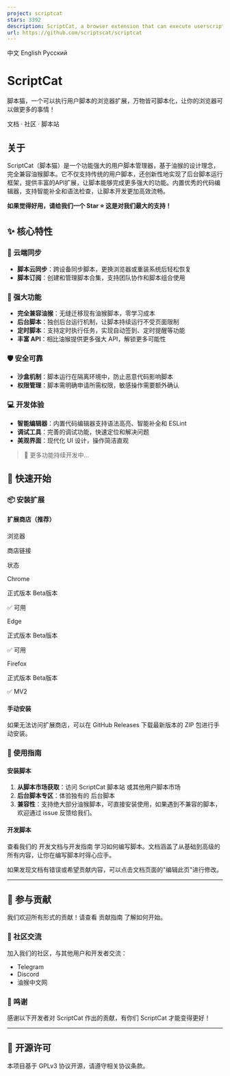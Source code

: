 ```yaml
---
project: scriptcat
stars: 3392
description: ScriptCat, a browser extension that can execute userscript; 脚本猫，一个可以执行用户脚本的浏览器扩展
url: https://github.com/scriptscat/scriptcat
---
```


中文 English Русский

  
ScriptCat
============

脚本猫，一个可以执行用户脚本的浏览器扩展，万物皆可脚本化，让你的浏览器可以做更多的事情！

文档 · 社区 · 脚本站

关于
--

ScriptCat（脚本猫）是一个功能强大的用户脚本管理器，基于油猴的设计理念，完全兼容油猴脚本。它不仅支持传统的用户脚本，还创新性地实现了后台脚本运行框架，提供丰富的API扩展，让脚本能够完成更多强大的功能。内置优秀的代码编辑器，支持智能补全和语法检查，让脚本开发更加高效流畅。

**如果觉得好用，请给我们一个 Star ⭐ 这是对我们最大的支持！**

✨ 核心特性
------

### 🔄 云端同步

-   **脚本云同步**：跨设备同步脚本，更换浏览器或重装系统后轻松恢复
-   **脚本订阅**：创建和管理脚本合集，支持团队协作和脚本组合使用

### 🔧 强大功能

-   **完全兼容油猴**：无缝迁移现有油猴脚本，零学习成本
-   **后台脚本**：独创后台运行机制，让脚本持续运行不受页面限制
-   **定时脚本**：支持定时执行任务，实现自动签到、定时提醒等功能
-   **丰富 API**：相比油猴提供更多强大 API，解锁更多可能性

### 🛡️ 安全可靠

-   **沙盒机制**：脚本运行在隔离环境中，防止恶意代码影响脚本
-   **权限管理**：脚本需明确申请所需权限，敏感操作需要额外确认

### 💻 开发体验

-   **智能编辑器**：内置代码编辑器支持语法高亮、智能补全和 ESLint
-   **调试工具**：完善的调试功能，快速定位和解决问题
-   **美观界面**：现代化 UI 设计，操作简洁直观

> 🚀 更多功能持续开发中...

🚀 快速开始
-------

### 📦 安装扩展

#### 扩展商店（推荐）

浏览器

商店链接

状态

Chrome

正式版本 Beta版本

✅ 可用

Edge

正式版本 Beta版本

✅ 可用

Firefox

正式版本 Beta版本

✅ MV2

#### 手动安装

如果无法访问扩展商店，可以在 GitHub Releases 下载最新版本的 ZIP 包进行手动安装。

### 📝 使用指南

#### 安装脚本

1.  **从脚本市场获取**：访问 ScriptCat 脚本站 或其他用户脚本市场
2.  **后台脚本专区**：体验独有的 后台脚本
3.  **兼容性**：支持绝大部分油猴脚本，可直接安装使用，如果遇到不兼容的脚本，欢迎通过 issue 反馈给我们。

#### 开发脚本

查看我们的 开发文档与开发指南 学习如何编写脚本。文档涵盖了从基础到高级的所有内容，让你在编写脚本时得心应手。

如果发现文档有错误或希望贡献内容，可以点击文档页面的"编辑此页"进行修改。

* * *

🤝 参与贡献
-------

我们欢迎所有形式的贡献！请查看 贡献指南 了解如何开始。

### 💬 社区交流

加入我们的社区，与其他用户和开发者交流：

-   Telegram
-   Discord
-   油猴中文网

### 🙏 鸣谢

感谢以下开发者对 ScriptCat 作出的贡献，有你们 ScriptCat 才能变得更好！

* * *

📄 开源许可
-------

本项目基于 GPLv3 协议开源，请遵守相关协议条款。
